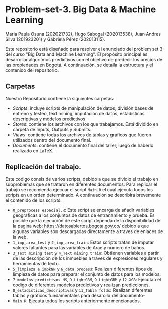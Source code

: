 # Problem-set-3. Big Data & Machine Learning

Maria Paula Osuna (202021732), Hugo Sabogal (202013538), Juan Andres Silva (201923201) y Gabriela Pérez (202013115).

Este repositorio está diseñado para resolver el enunciado del problem set 3 del curso "Big Data and Machine Learning". El propósito principal es desarrollar algoritmos predictivos con el objetivo de predecir los precios de las propiedades en Bogotá. A continuación, se detalla la estructura y el contenido del repositorio. 



## Carpetas 
Nuestro Repositorio contiene la siguientes carpetas: 
- *Scripts*: incluye scripts de manipulación de datos, división bases de entreno y testeo, text mining, imputación de datos, estadísticas descriptivas y modelos predictivos. 
- *Stores*: contiene los archivos con los que trabajamos. Está dividido en carpeta de Inputs, Outputs y Submits.
- *Views*: contiene todas los archivos de tablas y gráficos que fueron utilizados dentro del documento final.
- *Documents*: contiene el documento final del taller, luego de haberlo realizado en LaTeX.


## Replicación del trabajo.
Este codigo consis de varios scripts, debido a que se dividio el trabajo en subproblemas que se trataron en diferentes documentos. Para replicar el trabajo se recomienda ejecuar el script `Main.R` el cual ejecuta todos los scripts en un orden determinado. A continuación se describira brevemente el contenido de los scripts.

* `0_preprocess espacial.R`: Este script se encarga de añadir variables geograficas a los conjuntos de datos de entranamiento y prueba. Es posible que la ejecución de este script dependa de la disponibilidad de la pagina web: https://datosabiertos.bogota.gov.co/ debido a que algunas variables son descargadas directamente a traves de enlaces de la web.
* `1_imp_area_test` y `2_imp_area_train`: Estos scripts tratan de imputar valores faltantes para las variables de Arae y numero de baños.
* `3_Text mining test` y `4_Text mining train`: Obtienen variables a partir de las descripción de los inmuebles a traves de expresiones regulares y herramientas de texto.
* `5_limpieza e impkNN` y `6_data process`: Realizan diferentes tipos de limpieza de datos para preparar el conjunto de datos para los modelos.
* `7_modelos predictivos HS`, `9_LightGBM`, `9_LightGBM` y `12_XGB`: Ejecutan el codigo de diferentes modelos predictivos y realizan predicciones.
* `8_estadisticas_descriptivas` y `11_Tabla folds`: Realizan diferentes tablas y graficos fundamentales para desarollo del documento-
* `Main.R`: Ejecuta todos los scripts anteriormente mencionados.


